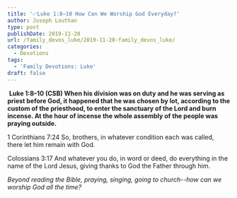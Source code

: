 ```yaml
---
title: '✅Luke 1:8–10 How Can We Worship God Everyday?'
author: Joseph Louthan
type: post
publishDate: 2019-11-20
url: /family_devos_luke/2019-11-20-family_devos_luke/
categories:
  - Devotions
tags:
  - 'Family Devotions: Luke'
draft: false
---
```

​		**Luke 1:8–10 (CSB) When his division was on duty and he was serving as priest before God,  it happened that he was chosen by lot, according to the custom of the priesthood, to enter the sanctuary of the Lord and burn incense.  At the hour of incense the whole assembly of the people was praying outside.** 

1 Corinthians 7:24 So, brothers, in whatever condition each was called, there let him remain with God.

Colossians 3:17 And whatever you do, in word or deed, do everything in the name of the Lord Jesus, giving thanks to God the Father through him.

*Beyond reading the Bible, praying, singing, going to church--how can we worship God all the time?*